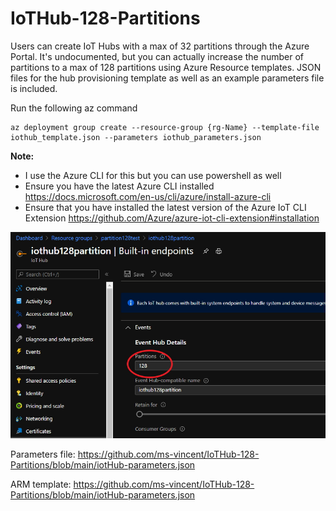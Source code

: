 # IoTHub-128-Partitions

Users can create IoT Hubs with a max of 32 partitions through the Azure Portal. It's undocumented, but you can actually increase the number of partitions to a max of 128 partitions using Azure Resource templates. JSON files for the hub provisioning template as well as an example parameters file is included. 

Run the following az command 
```
az deployment group create --resource-group {rg-Name} --template-file iothub_template.json --parameters iothub_parameters.json
```

<B>Note:</B>
- I use the Azure CLI for this but you can use powershell as well
- Ensure you have the latest Azure CLI installed https://docs.microsoft.com/en-us/cli/azure/install-azure-cli
- Ensure that you have installed the latest version of the Azure IoT CLI Extension https://github.com/Azure/azure-iot-cli-extension#installation

![Image of Hub Provisioned with 128 partitions](https://github.com/ms-vincent/IoTHub-128-Partitions/blob/main/hubprovisioned.jpg)

Parameters file: https://github.com/ms-vincent/IoTHub-128-Partitions/blob/main/iotHub-parameters.json

ARM template: https://github.com/ms-vincent/IoTHub-128-Partitions/blob/main/iotHub-parameters.json

